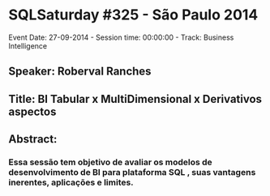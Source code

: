 # SQLSaturday #325 - São Paulo 2014
Event Date: 27-09-2014 - Session time: 00:00:00 - Track: Business Intelligence
## Speaker: Roberval Ranches
## Title: BI Tabular x MultiDimensional  x Derivativos  aspectos
## Abstract:
### Essa sessão tem objetivo de avaliar os  modelos de desenvolvimento de BI para plataforma SQL , suas vantagens inerentes, aplicações e limites.
